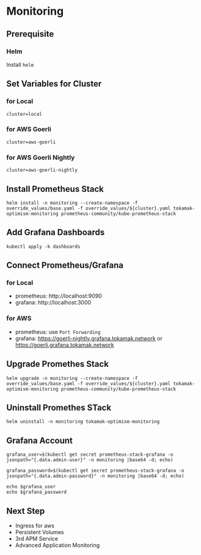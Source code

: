 # Monitoring

## Prerequisite

### Helm

Install `helm`

## Set Variables for Cluster

### for Local

```
cluster=local
```

### for AWS Goerli

```
cluster=aws-goerli
```

### for AWS Goerli Nightly

```
cluster=aws-goerli-nightly
```

## Install Prometheus Stack

```
helm install -n monitoring --create-namespace -f override_values/base.yaml -f override_values/${cluster}.yaml tokamak-optimism-monitoring prometheus-community/kube-prometheus-stack
```

## Add Grafana Dashboards

```
kubectl apply -k dashboards
```

## Connect Prometheus/Grafana

### for Local

- prometheus: http://localhost:9090
- grafana: http://localhost:3000

### for AWS

- prometheus: use `Port Forwarding`
- grafana: https://goerli-nightly.grafana.tokamak.network or https://goerli.grafana.tokamak.network

## Upgrade Promethes Stack

```
helm upgrade -n monitoring --create-namespace -f override_values/base.yaml -f override_values/${cluster}.yaml tokamak-optimism-monitoring prometheus-community/kube-prometheus-stack
```

## Uninstall Promethes STack

```
helm uninstall -n monitoring tokamak-optimism-monitoring
```

## Grafana Account

```
grafana_user=$(kubectl get secret prometheus-stack-grafana -o jsonpath="{.data.admin-user}" -n monitoring |base64 -d; echo)

grafana_password=$(kubectl get secret prometheus-stack-grafana -o jsonpath="{.data.admin-password}" -n monitoring |base64 -d; echo)

echo $grafana_user
echo $grafana_password
```

## Next Step

- Ingress for aws
- Persistent Volumes
- 3rd APM Service
- Advanced Application Monitoring
